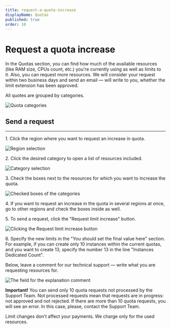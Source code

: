 ```yaml
---
title: request-a-quota-increase
displayName: Quotas
published: true
order: 10
---
```

# Request a quota increase
In the Quotas section, you can find how much of the available resources (like RAM size, CPUs count, etc.) you're currently using as well as limits to it. Also, you can request more resources. We will consider your request within two business days and send an email — will write to you, whether the limit extension has been approved.

All quotes are grouped by categories.

![Quota categories](https://assets.gcore.pro/docs/cloud/getting-started/request-a-quota-increase/1-qouta-categories.png)

## Send a request
----------------------------

1\. Click the region where you want to request an increase in quota.

![Region selection](https://assets.gcore.pro/docs/cloud/getting-started/request-a-quota-increase/2-region-selection.png) 

2\. Click the desired category to open a list of resources included.

![Category selection](https://assets.gcore.pro/docs/cloud/getting-started/request-a-quota-increase/3-category-selection.png)

3\. Check the boxes next to the resources for which you want to increase the quota.

![Checked boxes of the categories](https://assets.gcore.pro/docs/cloud/getting-started/request-a-quota-increase/4-checkboxes.png)

4\. If you want to request an increase in the quota in several regions at once, go to other regions and check the boxes inside as well.

5\. To send a request, click the "Request limit increase" button.

![Clicking the Request limit increase button](https://assets.gcore.pro/docs/cloud/getting-started/request-a-quota-increase/5-button.png)

6\. Specify the new limits in the "You should set the final value here" section. For example, if you can create only 10 instances within the current quotas, and you want to create 13, specify the number 13 in the line "Instances Dedicated Count".

Below, leave a comment for our technical support — write what you are requesting resources for.

![The field for the explanation comment](https://assets.gcore.pro/docs/cloud/getting-started/request-a-quota-increase/6-comment-field.png)

**Important!** You can send only 10 quota requests not processed by the Support Team. Not processed requests mean that requests are in progress: not approved and not rejected. If there are more than 10 quota requests, you will see an error. In this case, please, contact the Support Team. 

Limit changes don't affect your payments. We charge only for the used resources.